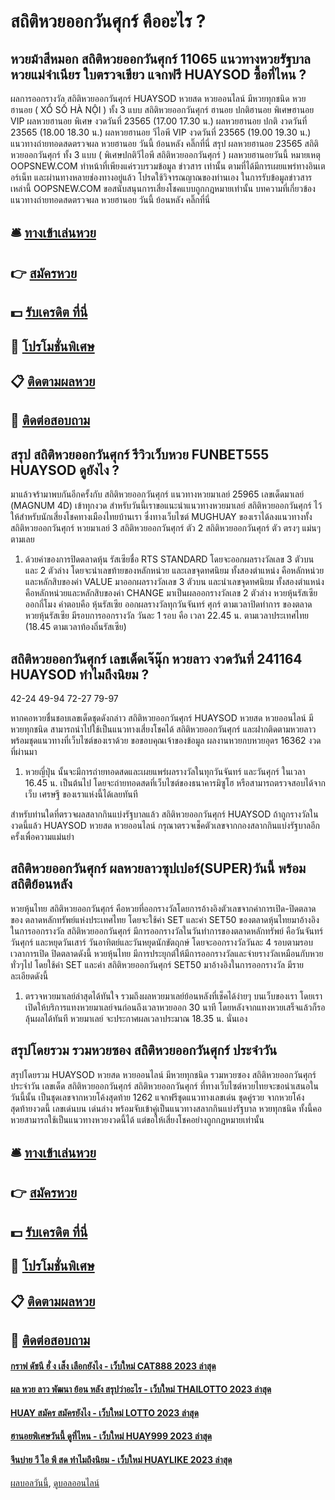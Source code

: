 # สถิติหวยออกวันศุกร์ คืออะไร ?
## หวยม้าสีหมอก สถิติหวยออกวันศุกร์ 11065 แนวทางหวยรัฐบาล หวยแม่จำเนียร ใบตรวจเขียว แจกฟรี HUAYSOD ซื้อที่ไหน ?
ผลการออกรางวัล สถิติหวยออกวันศุกร์ HUAYSOD หวยสด หวยออนไลน์ มีหวยทุกชนิด หวยฮานอย ( XỔ SỐ HÀ NỘI ) ทั้ง 3 แบบ สถิติหวยออกวันศุกร์ ฮานอย ปกติฮานอย พิเศษฮานอย VIP
ผลหวยฮานอย พิเศษ งวดวันที่ 23565 (17.00 17.30 น.)
ผลหวยฮานอย ปกติ งวดวันที่ 23565 (18.00 18.30 น.)
ผลหวยฮานอย วีไอพี VIP งวดวันที่ 23565 (19.00 19.30 น.)
 แนวทางถ่ายทอดสดตรวจผล หวยฮานอย วันนี้ ย้อนหลัง คลิ๊กที่นี่ 
สรุป ผลหวยฮานอย 23565 สถิติหวยออกวันศุกร์ ทั้ง 3 แบบ ( พิเศษปกติวีไอพี สถิติหวยออกวันศุกร์ ) ผลหวยฮานอยวันนี้
หมายเหตุ OOPSNEW.COM ทำหน้าที่เพียงแค่รวบรวมข้อมูล ข่าวสาร เท่านั้น ตามที่ได้มีการเผยแพร่ทางอินเตอร์เน็ท และผ่านทางหลายช่องทางอยู่แล้ว โปรดใช้วิจารณญาณของท่านเอง ในการรับข้อมูลข่าวสารเหล่านี้ OOPSNEW.COM ขอสนับสนุนการเสี่ยงโชคแบบถูกกฎหมายเท่านั้น
บทความที่เกี่ยวข้อง
แนวทางถ่ายทอดสดตรวจผล หวยฮานอย วันนี้ ย้อนหลัง คลิ๊กที่นี่

## 🛎 [ทางเข้าเล่นหวย](https://bit.ly/3BG5bNw)
## 👉 [สมัครหวย](https://bit.ly/3BG5bNw)
## 💵 [รับเครดิต ที่นี่](https://bit.ly/3C3mvgS)
## 👑 [โปรโมชั่นพิเศษ](https://bit.ly/3C3mvgS)
## 📋 [ติดตามผลหวย](https://bit.ly/3C3mvgS)
## 📱 [ติดต่อสอบถาม](https://bit.ly/3C3mvgS)

## สรุป สถิติหวยออกวันศุกร์ รีวิวเว็บหวย FUNBET555 HUAYSOD ดูยังไง ?
มาแล้วจร้ามาพบกันอีกครั้งกับ สถิติหวยออกวันศุกร์ แนวทางหวยมาเลย์ 25965 เลขเด็ดมาเลย์ (MAGNUM 4D) เข้าทุกงวด สำหรับวันนี้เราขอแนะนำแนวทางหวยมาเลย์ สถิติหวยออกวันศุกร์ ไว้ให้สำหรับนักเสี่ยงโชคทางเมืองไทยบ้านเรา ซึ่งทางเว็บไซต์ MUGHUAY ของเราได้ลงแนวทางทั้ง สถิติหวยออกวันศุกร์ หวยมาเลย์ 3 สถิติหวยออกวันศุกร์ ตัว 2 สถิติหวยออกวันศุกร์ ตัว ตรงๆ แม่นๆ ตามเลย
1. ด้วยค่าของการปิดตลาดหุ้น รัสเซียชื่อ RTS STANDARD โดยจะออกผลรางวัลเลข 3 ตัวบน และ 2 ตัวล่าง โดยจะนำเลขท้ายของหลักหน่วย และเลขจุดทศนิยม ทั้งสองตำแหน่ง คือหลักหน่วยและหลักสิบของค่า VALUE มาออกผลรางวัลเลข 3 ตัวบน และนำเลขจุดทศนิยม ทั้งสองตำแหน่ง คือหลักหน่วยและหลักสิบของค่า CHANGE มาเป็นผลออกรางวัลเลข 2 ตัวล่าง หวยหุ้นรัสเซียออกกี่โมง คำตอบคือ หุ้นรัสเซีย ออกผลรางวัลทุกวันจันทร์ ศุกร์ ตามเวลาปิดทำการ ของตลาดหวยหุ้นรัสเซีย มีรอบการออกรางวัล วันละ 1 รอบ คือ เวลา 22.45 น. ตามเวลาประเทศไทย (18.45 ตามเวลาท้องถิ่นรัสเซีย)

## สถิติหวยออกวันศุกร์ เลขเด็ดเจ๊นุ๊ก หวยลาว งวดวันที่ 241164 HUAYSOD ทำไมถึงนิยม ?
42-24
49-94
72-27
79-97

หากคอหวยชื่นชอบเลขเด็ดชุดดังกล่าว สถิติหวยออกวันศุกร์ HUAYSOD หวยสด หวยออนไลน์ มีหวยทุกชนิด สามารถนำไปใช้เป็นแนวทางเสี่ยงโชคได้ สถิติหวยออกวันศุกร์ และฝากติดตามหวยลาว พร้อมชุดแนวทางที่เว็บไซต์ของเราด้วย
ขอขอบคุณเจ้าของข้อมูล
ผลงานหวยกบหวยอุดร 16362 งวดที่ผ่านมา
1. หวยญี่ปุ่น นั้นจะมีการถ่ายทอดสดและเผยแพร่ผลรางวัลในทุกวันจันทร์ และวันศุกร์ ในเวลา 16.45 น. เป็นต้นไป โดยจะถ่ายทอดสดที่เว็บไซต์ของธนาคารมิซูโฮ หรือสามารถตรวจสอบได้จากเว็บ เศรษฐี ของเราแห่งนี้ได้เลยทันที

สำหรับท่านใดที่ตรวจผลสลากกินแบ่งรัฐบาลแล้ว สถิติหวยออกวันศุกร์ HUAYSOD ถ้าถูกรางวัลในงวดนี้แล้ว HUAYSOD หวยสด หวยออนไลน์ กรุณาตรวจเช็คตัวเลขจากกองสลากกินแบ่งรัฐบาลอีกครั้งเพื่อความแม่นยำ

## สถิติหวยออกวันศุกร์ ผลหวยลาวซุปเปอร์(SUPER)วันนี้ พร้อมสถิติย้อนหลัง
หวยหุ้นไทย สถิติหวยออกวันศุกร์ คือหวยที่ออกรางวัลโดยการอ้างอิงตัวเลขจากค่าการเปิด-ปิดตลาดของ ตลาดหลักทรัพย์แห่งประเทศไทย โดยจะใช้ค่า SET และค่า SET50 ของตลาดหุ้นไทยมาอ้างอิงในการออกรางวัล สถิติหวยออกวันศุกร์ มีการออกรางวัลในวันทำการของตลาดหลักทรัพย์ คือวันจันทร์ วันศุกร์ และหยุดวันเสาร์ วันอาทิตย์และวันหยุดนักขัตฤกษ์ โดยจะออกรางวัลวันละ 4 รอบตามรอบเวลาการเปิด ปิดตลาดดังนี้
หวยหุ้นไทย มีการประยุกต์ให้มีการออกรางวัลและจ่ายรางวัลเหมือนกับหวยทั่วๆไป โดยใช้ค่า SET และค่า สถิติหวยออกวันศุกร์ SET50 มาอ้างอิงในการออกรางวัล มีรายละเอียดดังนี้
1. ตรวจหวยมาเลย์ล่าสุดได้ทันใจ รวมถึงผลหวยมาเลย์ย้อนหลังที่เช็คได้ง่ายๆ บนเว็บของเรา โดยเราเปิดให้บริการแทงหวยมาเลย์จนก่อนถึงเวลาหวยออก 30 นาที โดยหลังจากแทงหวยเสร็จแล้วก็รอลุ้นผลได้ทันที หวยมาเลย์ จะประกาศผลเวลาประมาณ 18.35 น. นั่นเอง

## สรุปโดยรวม รวมหวยซอง สถิติหวยออกวันศุกร์ ประจำวัน
สรุปโดยรวม HUAYSOD หวยสด หวยออนไลน์ มีหวยทุกชนิด รวมหวยซอง สถิติหวยออกวันศุกร์ ประจำวัน เลขเด็ด สถิติหวยออกวันศุกร์ สถิติหวยออกวันศุกร์ ที่ทางเว็บไซต์หวยไทยจะขอนำเสนอในวันนี้นั้น เป็นชุดเลขจากหวยโค้งสุดท้าย 1262 แจกฟรีชุดแนวทางเลขเด่น ชุดคู่รวย จากหวยโค้งสุดท้ายงวดนี้ เลขเด่นบน เด่นล่าง พร้อมจับเข้าคู่เป็นแนวทางสลากกินแบ่งรัฐบาล หวยทุกชนิด ทั้งนี้คอหวยสามารถใช้เป็นแนวทางหวยงวดนี้ได้ แต่ขอให้เสี่ยงโชคอย่างถูกกฎหมายเท่านั้น

## 🛎 [ทางเข้าเล่นหวย](https://bit.ly/3BG5bNw)
## 👉 [สมัครหวย](https://bit.ly/3BG5bNw)
## 💵 [รับเครดิต ที่นี่](https://bit.ly/3C3mvgS)
## 👑 [โปรโมชั่นพิเศษ](https://bit.ly/3C3mvgS)
## 📋 [ติดตามผลหวย](https://bit.ly/3C3mvgS)
## 📱 [ติดต่อสอบถาม](https://bit.ly/3C3mvgS)

#### [กราฟ ดัชนี ฮั่ ง เส็ง เลือกยังไง - เว็บใหม่ CAT888 2023 ล่าสุด](https://atom.io/themes/กราฟ%20ดัชนี%20ฮั่%20ง%20เส็ง%20เลือกยังไง%20-%20เว็บใหม่%20cat888%202023%20ล่าสุด)
#### [ผล หวย ลาว พัฒนา ย้อน หลัง สรุปว่าอะไร - เว็บใหม่ THAILOTTO 2023 ล่าสุด](https://atom.io/themes/ผล%20หวย%20ลาว%20พัฒนา%20ย้อน%20หลัง%20สรุปว่าอะไร%20-%20เว็บใหม่%20thailotto%202023%20ล่าสุด)
#### [HUAY สมัคร สมัครยังไง - เว็บใหม่ LOTTO 2023 ล่าสุด](https://atom.io/themes/huay%20สมัคร%20สมัครยังไง%20-%20เว็บใหม่%20lotto%202023%20ล่าสุด)
#### [ฮานอยพิเศษวันนี้ ดูที่ไหน - เว็บใหม่ HUAY999 2023 ล่าสุด](https://atom.io/themes/ฮานอยพิเศษวันนี้%20ดูที่ไหน%20-%20เว็บใหม่%20huay999%202023%20ล่าสุด)
#### [จีนบ่าย วี ไอ พี สด ทำไมถึงนิยม - เว็บใหม่ HUAYLIKE 2023 ล่าสุด](https://atom.io/themes/จีนบ่าย%20วี%20ไอ%20พี%20สด%20ทำไมถึงนิยม%20-%20เว็บใหม่%20huaylike%202023%20ล่าสุด)

[ผลบอลวันนี้](https://siamsport.tv "ผลบอลวันนี้"), [ดูบอลออนไลน์](https://siamsport.tv/ดูบอลสด "ดูบอลออนไลน์")